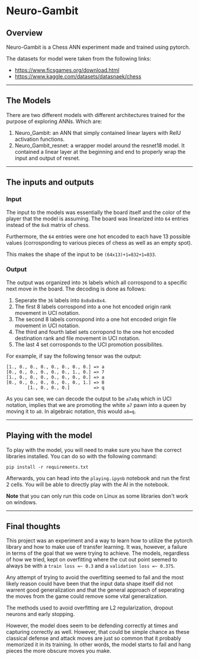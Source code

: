 # Neuro-Gambit
## Overview
Neuro-Gambit is a Chess ANN experiment made and trained using pytorch.

The datasets for model were taken from the following links:
- https://www.ficsgames.org/download.html
- https://www.kaggle.com/datasets/datasnaek/chess
---
## The Models
There are two different models with different architectures trained for the purpose of exploring ANNs. Which are:

1. Neuro_Gambit: an ANN that simply contained linear layers with RelU activation functions.
2. Neuro_Gambit_resnet: a wrapper model around the resnet18 model. It contained a linear layer at the beginning and end to properly wrap the input and output of resnet.
---
## The inputs and outputs
### Input
The input to the models was essentially the board itself and the color of the player that the model is assuming. The board was linearized into `64` entries instead of the `8x8` matrix of chess. 

Furthermore, the `64` entries were one hot encoded to each have 13 possible values (corrosponding to various pieces of chess as well as an empty spot).

This makes the shape of the input to be `(64x13)+1=832+1=833`.

### Output
The output was organized into `36` labels which all corrospond to a specific next move in the board. The decoding is done as follows:
1. Seperate the `36` labels into `8x8x8x8x4`.
2. The first 8 labels corrospond into a one hot encoded origin rank movement in UCI notation.
3. The second 8 labels corrospond into a one hot encoded origin file movement in UCI notation.
4. The third and fourth label sets corropond to the one hot encoded destination rank and file movement in UCI notation.
5. The last 4 set corrosponds to the UCI promotion possibilites.

For example, if say the following tensor was the output:
```
[1., 0., 0., 0., 0., 0., 0., 0.] => a
[0., 0., 0., 0., 0., 0., 1., 0.] => 7
[1., 0., 0., 0., 0., 0., 0., 0.] => a
[0., 0., 0., 0., 0., 0., 0., 1.] => 8
        [1., 0., 0., 0.]         => q
```
As you can see, we can decode the output to be `a7a8q` which in UCI notation, implies that we are promoting the white `a7` pawn into a queen by moving it to `a8`. In algebraic notation, this would `a8=q`.

---
## Playing with the model
To play with the model, you will need to make sure you have the correct libraries installed. You can do so with the following command:
```
pip install -r requirements.txt
```

Afterwards, you can head into the `playing.ipynb` notebook and run the first 2 cells. You will be able to directly play with the AI in the notebook.

**Note** that you can only run this code on Linux as some libraries don't work on windows.

---
## Final thoughts
This project was an experiment and a way to learn how to utilize the pytorch library and how to make use of transfer learning. It was, however, a failure in terms of the goal that we were trying to achieve. The models, regardless of how we tried, kept on overfitting where the cut out point seemed to always be with a `train loss =~ 0.3` and a `validation loss =~ 0.375`.

Any attempt of trying to avoid the overfitting seemed to fail and the most likely reason could have been that the input data shape itself did not warrent good generalization and that the general approach of seperating the moves from the game could remove some vital generalization.

The methods used to avoid overfitting are L2 regularization, dropout neurons and early stopping.

However, the model does seem to be defending correctly at times and capturing correctly as well. However, that could be simple chance as these classical defense and attack moves are just so common that it probably memorized it in its training. In other words, the model starts to fail and hang pieces the more obscure moves you make.